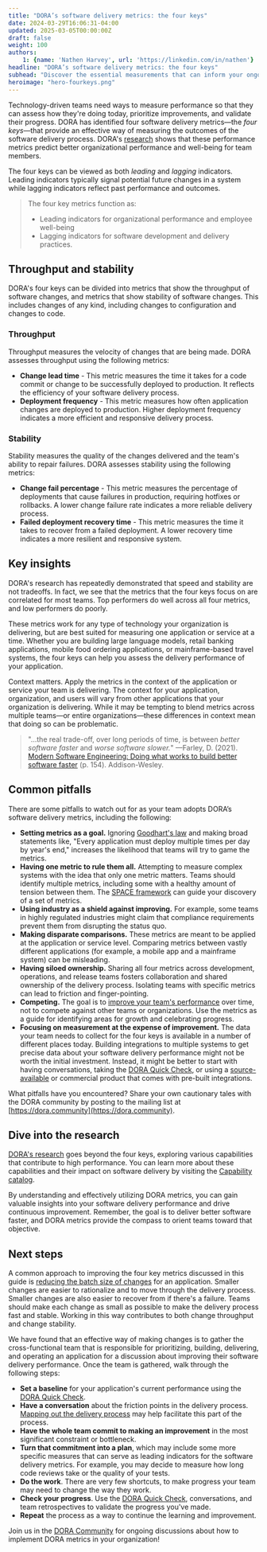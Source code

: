 ```yaml
---
title: "DORA’s software delivery metrics: the four keys"
date: 2024-03-29T16:06:31-04:00
updated: 2025-03-05T00:00:00Z
draft: false
weight: 100
authors:
    1: {name: 'Nathen Harvey', url: 'https://linkedin.com/in/nathen'}
headline: "DORA’s software delivery metrics: the four keys"
subhead: "Discover the essential measurements that can inform your ongoing journey of continuous improvement."
heroimage: "hero-fourkeys.png"
---
```

Technology-driven teams need ways to measure performance so that they can assess how they're doing today, prioritize improvements, and validate their progress. DORA has identified four software delivery metrics—the _four keys_—that provide an effective way of measuring the outcomes of the software delivery process. DORA's [research](/research) shows that these performance metrics predict better organizational performance and well-being for team members.

The four keys can be viewed as both _leading_ and _lagging_ indicators. Leading indicators typically signal potential future changes in a system while lagging indicators reflect past performance and outcomes.

> The four key metrics function as:
>   * Leading indicators for organizational performance and employee well-being
>   * Lagging indicators for software development and delivery practices.

## Throughput and stability

DORA's four keys can be divided into metrics that show the throughput of software changes,  and metrics that show stability of software changes. This includes changes of any kind, including changes to configuration and changes to code.

### Throughput

Throughput measures the velocity of changes that are being made. DORA assesses throughput using the following metrics:

* **Change lead time** - This metric measures the time it takes for a code commit or change to be successfully deployed to production. It reflects the efficiency of your software delivery process.
* **Deployment frequency** - This metric measures how often application changes are deployed to production. Higher deployment frequency indicates a more efficient and responsive delivery process.

### Stability

Stability measures the quality of the changes delivered and the team's ability to repair failures. DORA assesses stability using the following metrics:

* **Change fail percentage** - This metric measures the percentage of deployments that cause failures in production, requiring hotfixes or rollbacks. A lower change failure rate indicates a more reliable delivery process.
* **Failed deployment recovery time** - This metric measures the time it takes to recover from a failed deployment. A lower recovery time indicates a more resilient and responsive system.

## Key insights

DORA's research has repeatedly demonstrated that speed and stability are not tradeoffs. In fact, we see that the  metrics that the four keys focus on are correlated for most teams. Top performers do well across all four metrics, and low performers do poorly.

These metrics work for any type of technology your organization is delivering, but are best suited for measuring one application or service at a time. Whether you are building large language models, retail banking applications, mobile food ordering applications, or mainframe-based travel systems, the four keys can help you assess the delivery performance of your application.

Context matters. Apply the metrics in the context of the application or service your team is delivering. The context for your application, organization, and users will vary from other applications that your organization is delivering. While it may be tempting to blend metrics across multiple teams—or entire organizations—these differences in context mean that doing so can be problematic.

> "…the real trade-off, over long periods of time, is between _better software faster_ and _worse software slower._" —Farley, D. (2021). [Modern Software Engineering: Doing what works to build better software faster](https://www.google.com/books/edition/Modern_Software_Engineering/rtnPEAAAQBAJ) (p. 154). Addison-Wesley.

## Common pitfalls

There are some pitfalls to watch out for as your team adopts DORA’s software delivery metrics, including the following:

* **Setting metrics as a goal.** Ignoring [Goodhart's law](https://en.wikipedia.org/wiki/Goodhart%27s_law) and making broad statements like, "Every application must deploy multiple times per day by year's end," increases the likelihood that teams will try to game the metrics.
* **Having one metric to rule them all.** Attempting to measure complex systems with the idea that only one metric matters. Teams should identify multiple metrics, including some with a healthy amount of tension between them. The [SPACE framework](https://queue.acm.org/detail.cfm?id=3454124) can guide your discovery of a set of metrics.
* **Using industry as a shield against improving.** For example, some teams in highly regulated industries might claim that compliance requirements prevent them from disrupting the status quo.
* **Making disparate comparisons.** These metrics are meant to be applied at the application or service level. Comparing metrics between vastly different applications (for example, a mobile app and a mainframe system) can be misleading.
* **Having siloed ownership.** Sharing all four metrics across development, operations, and release teams fosters collaboration and shared ownership of the delivery process. Isolating teams with specific metrics can lead to friction and finger-pointing.
* **Competing.** The goal is to [improve your team's performance](/guides/how-to-empower-software-delivery-teams/) over time, not to compete against other teams or organizations. Use the metrics as a guide for identifying areas for growth and celebrating progress.
* **Focusing on measurement at the expense of improvement.** The data your team needs to collect for the four keys is available in a number of different places today. Building integrations to multiple systems to get precise data about your software delivery performance might not be worth the initial investment. Instead, it might be better to start with having conversations, taking the [DORA Quick Check](/quickcheck), or using a [source-available](/resources/#source-available-tools) or commercial product that comes with pre-built integrations.

What pitfalls have you encountered? Share your own cautionary tales with the DORA community by posting to the mailing list at [https://dora.community](https://dora.community).


## Dive into the research

[DORA's research](/research) goes beyond the four keys, exploring various capabilities that contribute to high performance. You can learn more about these capabilities and their impact on software delivery by visiting the [Capability catalog](/capabilities/).

By understanding and effectively utilizing DORA metrics, you can gain valuable insights into your software delivery performance and drive continuous improvement. Remember, the goal is to deliver better software faster, and DORA metrics provide the compass to orient teams toward that objective.


## Next steps

A common approach to improving the four key metrics discussed in this guide is [reducing the batch size of changes](/capabilities/working-in-small-batches/) for an application. Smaller changes are easier to rationalize and to move through the delivery process. Smaller changes are also easier to recover from if there's a failure. Teams should make each change as small as possible to make the delivery process fast and stable. Working in this way contributes to both change throughput and change stability.

We have found that an effective way of making changes is to gather the cross-functional team that is responsible for prioritizing, building, delivering, and operating an application for a discussion about improving their software delivery performance. Once the team is gathered, walk through the following steps:

* **Set a baseline** for your application's current performance using the [DORA Quick Check](/quickcheck).
* **Have a conversation** about the friction points in the delivery process. [Mapping out the delivery process](/capabilities/work-visibility-in-value-stream/) may help facilitate this part of the process.
* **Have the whole team  commit to making an improvement** in the most significant constraint or bottleneck.
* **Turn that commitment into a plan**, which may include some more specific measures that can serve as leading indicators for the software delivery metrics. For example, you may decide to measure how long code reviews take or the quality of your tests.
* **Do the work**. There are very few shortcuts, to make progress your team may need to change the way they work.
* **Check your progress**. Use the [DORA Quick Check](/quickcheck), conversations, and team retrospectives to validate the progress you've made.
* **Repeat** the process as a way to continue the learning and improvement.

Join us in the [DORA Community](https://dora.community) for ongoing discussions about how to implement DORA metrics in your organization!
